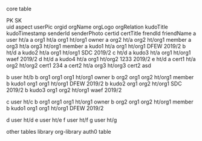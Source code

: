 core table

PK      SK       
uid     aspect                                  userPic   orgid     orgName     orgLogo   orgRelation   kudoTitle   kudoTimestamp     senderId    senderPhoto    certid    certTitle    frendId  friendName
a       user                                    ht/a
a       org1                                    ht/a      org1                  ht/org1   owner
a       org2                                    ht/a      org2                  ht/org1   member
a       org3                                    ht/a      org3                  ht/org1   member
a       kudo1                                   ht/a      org1                  ht/org1                 DFEW        2019/2            b           ht/d
a       kudo2                                   ht/a      org1                  ht/org1                 SDC         2019/2            c           ht/d
a       kudo3                                   ht/a      org1                  ht/org1                 waef        2019/2            d           ht/d
a       kudo4                                   ht/a      org1                  ht/org2                 1233        2019/2            e           ht/d
a       cert1                                   ht/a      org2                  ht/org2                                                                           cert1    234
a       cert2                                   ht/a      org3                  ht/org3                                                                           cert2    asd


b       user                                    ht/b
b       org1                                    org1      org1                  ht/org1   owner
b       org2                                    org1      org2                  ht/org1   member
b       kudo1                                   org1      org1                  ht/org1                 DFEW        2019/2
b       kudo2                                   org1      org2                  ht/org1                 SDC         2019/2
b       kudo3                                   org1      org2                  ht/org1                 waef        2019/2



c       user                                    ht/c
b       org1                                    org1      org1                  ht/org1   owner
b       org2                                    org1      org2                  ht/org1   member
b       kudo1                                   org1      org1                  ht/org1                 DFEW        2019/2


d       user                                    ht/d
e       user                                    ht/e
f       user                                    ht/f
g       user                                    ht/g



other tables
library
org-library
auth0 table